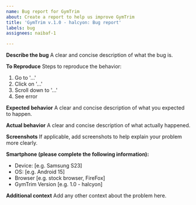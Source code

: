 ```yaml
---
name: Bug report for GymTrim
about: Create a report to help us improve GymTrim
title: 'GymTrim v.1.0 - halcyon: Bug report'
labels: bug
assignees: naibaf-1

---
```


**Describe the bug**
A clear and concise description of what the bug is.

**To Reproduce**
Steps to reproduce the behavior:
1. Go to '...'
2. Click on '...'
3. Scroll down to '...'
4. See error

**Expected behavior**
A clear and concise description of what you expected to happen.

**Actual behavior**
A clear and concise description of what actually happened.

**Screenshots**
If applicable, add screenshots to help explain your problem more clearly.

**Smartphone (please complete the following information):**
 - Device: [e.g. Samsung S23]
 - OS: [e.g. Android 15]
 - Browser [e.g. stock browser, FireFox]
 - GymTrim Version [e.g. 1.0 - halcyon]

**Additional context**
Add any other context about the problem here.
